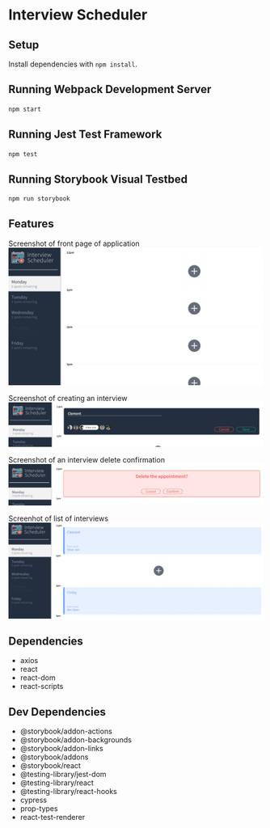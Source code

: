 # Interview Scheduler

## Setup

Install dependencies with `npm install`.

## Running Webpack Development Server

```sh
npm start
```

## Running Jest Test Framework

```sh
npm test
```

## Running Storybook Visual Testbed

```sh
npm run storybook
```

## Features

Screenshot of front page of application
!['screenshot of app working'](https://github.com/CShum28/Interview-scheduler/blob/master/docs/scheduler-front-page.png)

Screenshot of creating an interview
!['screenshot of creating an interview](https://github.com/CShum28/Interview-scheduler/blob/master/docs/create-interview.png)

Screenshot of an interview delete confirmation
!['screenshot of delete confirmation of an interview](https://github.com/CShum28/Interview-scheduler/blob/master/docs/delete-interview.png)

Screenhot of list of interviews
!['screenshot of list of interviews'](https://github.com/CShum28/Interview-scheduler/blob/master/docs/interview-list.png)

## Dependencies

- axios
- react
- react-dom
- react-scripts

## Dev Dependencies

- @storybook/addon-actions
- @storybook/addon-backgrounds
- @storybook/addon-links
- @storybook/addons
- @storybook/react
- @testing-library/jest-dom
- @testing-library/react
- @testing-library/react-hooks
- cypress
- prop-types
- react-test-renderer
